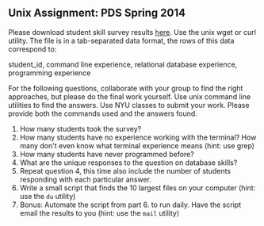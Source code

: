 Unix Assignment: PDS Spring 2014
--------------------------------

Please download student skill survey results [here](https://raw.githubusercontent.com/jattenberg/PDS-Spring-2014/master/data/survey_anon.txt). Use the unix wget or curl utility. The file is in a tab-separated data format, the rows of this data correspond to: 

student_id, command line experience, relational database experience, programming experience

For the following questions, collaborate with your group to find the right approaches, but please do the final work yourself. Use unix command line utilities to find the answers. Use NYU classes to submit your work. Please provide both the commands used and the answers found.

1. How many students took the survey?
2. How many students have no experience working with the terminal? How many don't even know what terminal experience means (hint: use grep)
3. How many students have never programmed before? 
4. What are the unique responses to the question on database skills? 
5. Repeat question 4, this time also include the number of students responding with each particular answer.
6. Write a small script that finds the 10 largest files on your computer (hint: use the `du` utility)
7. Bonus: Automate the script from part 6. to run daily. Have the script email the results to you (hint: use the `mail` utility)

